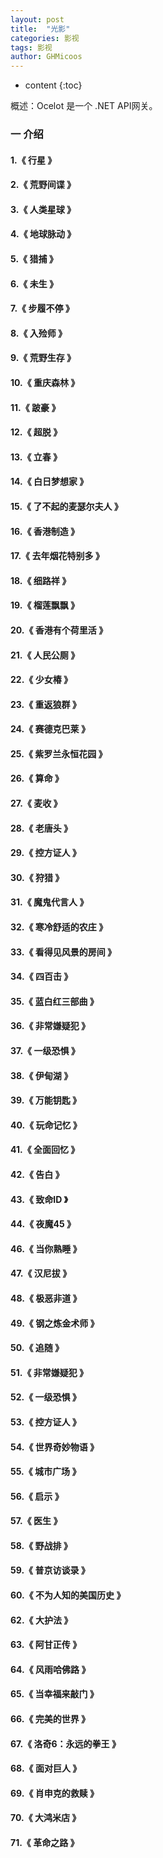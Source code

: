 ```yaml
---
layout: post
title:  "光影"
categories: 影视
tags: 影视
author: GHMicoos
---
```



* content
{:toc}

概述：Ocelot 是一个 .NET API网关。





### 一 介绍

#### **1.《 行星 》**   

#### **2.《 荒野间谍 》**   

#### **3.《 人类星球 》**   

#### **4.《 地球脉动 》**   

#### **5.《 猎捕 》**   

#### **6.《 未生 》**   

#### **7.《 步履不停 》**   

#### **8.《 入殓师 》**   

#### **9.《 荒野生存 》**   

#### **10.《 重庆森林 》**   

#### **11.《 跛豪 》**   

#### **12.《 超脱 》**   

#### **13.《 立春 》**   

#### **14.《 白日梦想家 》**   

#### **15.《 了不起的麦瑟尔夫人 》**   

#### **16.《 香港制造 》**   


#### **17.《 去年烟花特别多 》**   

#### **18.《 细路祥 》**   

#### **19.《 榴莲飘飘 》**   

#### **20.《 香港有个荷里活 》**   

#### **21.《 人民公厕 》**   

#### **22.《 少女椿 》** 

#### **23.《 重返狼群 》** 

#### **24.《 赛德克巴莱 》** 

#### **25.《 紫罗兰永恒花园 》** 

#### **26.《 算命 》** 

#### **27.《 麦收 》** 

#### **28.《 老唐头 》** 

#### **29.《 控方证人 》** 

#### **30.《 狩猎 》** 

#### **31.《 魔鬼代言人 》**   

#### **32.《 寒冷舒适的农庄 》** 

#### **33.《 看得见风景的房间 》** 

#### **34.《 四百击 》** 

#### **35.《 蓝白红三部曲 》** 

#### **36.《 非常嫌疑犯 》** 

#### **37.《 一级恐惧 》** 

#### **38.《 伊甸湖 》** 

#### **39.《 万能钥匙 》** 

#### **40.《 玩命记忆 》** 

#### **41.《 全面回忆 》** 

#### **42.《 告白 》**   

#### **43.《 致命ID 》** 

#### **44.《 夜魔45 》** 

#### **46.《 当你熟睡 》** 

#### **47.《 汉尼拔 》** 

#### **48.《 极恶非道 》** 

#### **49.《 钢之炼金术师 》** 

#### **50.《 追随 》** 

#### **51.《 非常嫌疑犯 》** 

#### **52.《 一级恐惧 》** 

#### **53.《 控方证人 》** 

#### **54.《 世界奇妙物语 》** 

#### **55.《 城市广场 》** 

#### **56.《 启示 》** 

#### **57.《 医生 》** 

#### **58.《 野战排 》** 

#### **59.《 普京访谈录 》** 

#### **60.《 不为人知的美国历史 》** 

#### **62.《 大护法 》** 

#### **63.《 阿甘正传 》** 

#### **64.《 风雨哈佛路 》** 

#### **65.《 当幸福来敲门 》** 

#### **66.《 完美的世界 》** 

#### **67.《 洛奇6：永远的拳王 》** 

#### **68.《 面对巨人 》** 

#### **69.《 肖申克的救赎 》** 

#### **70.《 大鸿米店 》** 

#### **71.《 革命之路 》** 


